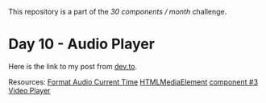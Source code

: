 This repository is a part of the _30 components / month_ challenge.

# Day 10 - Audio Player

Here is the link to my post from [dev.to](https://dev.to/oieeaaaa/30-components-month-3lm0).

Resources:
[Format Audio Current Time](https://stackoverflow.com/questions/4605342/how-to-format-html5-audios-currenttime-property-with-javascript)
[HTMLMediaElement](https://developer.mozilla.org/en-US/docs/Web/API/HTMLMediaElement)
[component #3 Video Player](https://dev.to/oieeaaaa/component-3-video-player-lm6)
